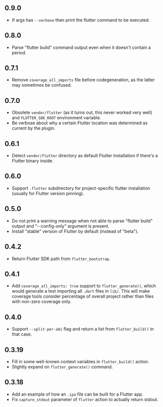 ## 0.9.0

- If args has `--verbase` then print the flutter command to be executed.

## 0.8.0

- Parse "flutter build" command output even when it doesn't contain a period.

## 0.7.1

- Remove `coverage_all_imports` file before codegeneration, as the latter may
  sometimes be confused.

## 0.7.0

- Obsolete `vendor/flutter` (as it turns out, this never worked very well) and
  `FLUTTER_SDK_ROOT` environment variable.
- Be verbose about why a certain Flutter location was determined as current by
  the plugin.

## 0.6.1

- Detect `vendor/flutter` directory as default Flutter installation if there's a
  Flutter binary inside.

## 0.6.0

- Support `.flutter` subdirectory for project-specific flutter installation
  (usually for Flutter version pinning).

## 0.5.0

- Do not print a warning message when not able to parse "flutter build" output
  and "--config-only" argument is present.
- Install "stable" version of Flutter by default (instead of "beta").

## 0.4.2

- Return Flutter SDK path from `flutter_bootstrap`.

## 0.4.1

- Add `coverage_all_imports: true` support to `flutter_generate()`, which would
  generate a test importing all `.dart` files in `lib/`. This will make coverage
  tools consider percentage of overall project rather than files with non-zero
  coverage only.

## 0.4.0

- Support `--split-per-abi` flag and return a list from `flutter_build()` in
  that case.

## 0.3.19

- Fill in some well-known context variables in `flutter_build()` action.
- Slightly expand on `flutter_generate()` command.

## 0.3.18

- Add an example of how an `.ipa` file can be built for a Flutter app.
- Fix `capture_stdout` parameter of `flutter` action to actually return stdout.
